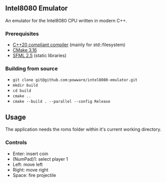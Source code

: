 ## Intel8080 Emulator

An emulator for the Intel8080 CPU written in modern C++.

### Prerequisites
- [C++20 compliant compiler](https://en.cppreference.com/w/cpp/compiler_support) (mainly for std::filesystem)
- [CMake 3.16](https://cmake.org/)
- [SFML 2.5](https://www.sfml-dev.org/tutorials/2.5/#getting-started) (static libraries)


### Building from source
- `git clone git@github.com:powware/intel8080-emulator.git`
- `mkdir build`
- `cd build`
- `cmake ..`
- `cmake --build . --parallel --config Release`

## Usage
The application needs the roms folder within it's current working directory.

### Controls
- Enter: insert coin
- (NumPad)1: select player 1
- Left: move left
- Right: move right
- Space: fire projectile


